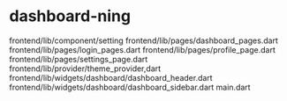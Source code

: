 # dashboard-ning

frontend/lib/component/setting
frontend/lib/pages/dashboard_pages.dart
frontend/lib/pages/login_pages.dart
frontend/lib/pages/profile_page.dart
frontend/lib/pages/settings_page.dart
frontend/lib/provider/theme_provider,dart
frontend/lib/widgets/dashboard/dashboard_header.dart
frontend/lib/widgets/dashboard/dashboard_sidebar.dart
main.dart

